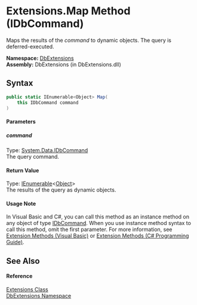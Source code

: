 Extensions.Map Method (IDbCommand)
==================================
Maps the results of the *command* to dynamic objects. The query is deferred-executed.

**Namespace:** [DbExtensions][1]  
**Assembly:** DbExtensions (in DbExtensions.dll)

Syntax
------

```csharp
public static IEnumerable<Object> Map(
	this IDbCommand command
)
```

#### Parameters

##### *command*
Type: [System.Data.IDbCommand][2]  
The query command.

#### Return Value
Type: [IEnumerable][3]&lt;[Object][4]>  
The results of the query as dynamic objects.
#### Usage Note
In Visual Basic and C#, you can call this method as an instance method on any object of type [IDbCommand][2]. When you use instance method syntax to call this method, omit the first parameter. For more information, see [Extension Methods (Visual Basic)][5] or [Extension Methods (C# Programming Guide)][6].

See Also
--------

#### Reference
[Extensions Class][7]  
[DbExtensions Namespace][1]  

[1]: ../README.md
[2]: http://msdn.microsoft.com/en-us/library/bt2afddc
[3]: http://msdn.microsoft.com/en-us/library/9eekhta0
[4]: http://msdn.microsoft.com/en-us/library/e5kfa45b
[5]: http://msdn.microsoft.com/en-us/library/bb384936.aspx
[6]: http://msdn.microsoft.com/en-us/library/bb383977.aspx
[7]: README.md